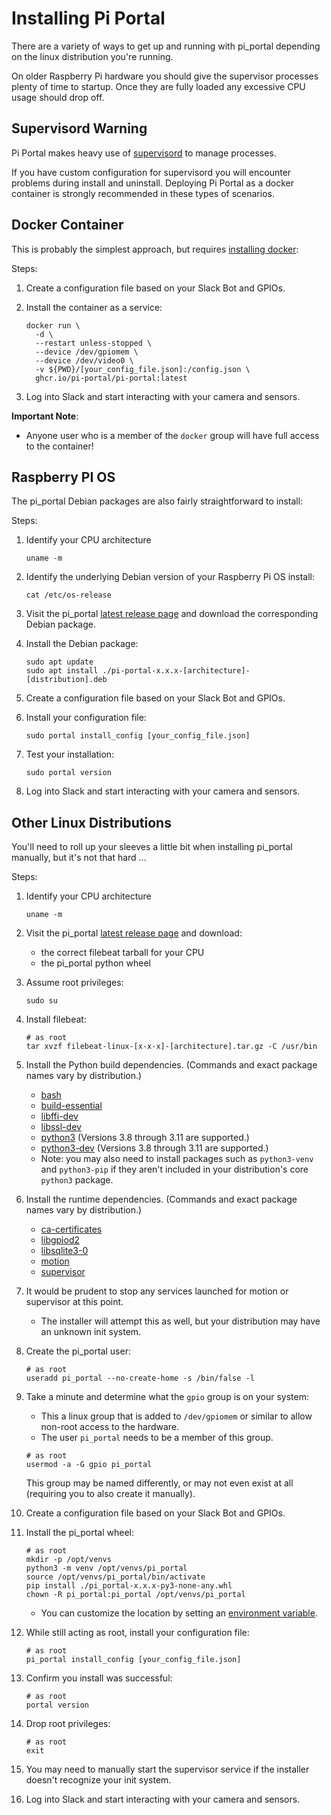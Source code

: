 # Installing Pi Portal

There are a variety of ways to get up and running with pi_portal depending on the linux distribution you're running.

On older Raspberry Pi hardware you should give the supervisor processes plenty of time to startup.  Once they are fully loaded any excessive CPU usage should drop off.

## Supervisord Warning

Pi Portal makes heavy use of [supervisord](http://supervisord.org/) to manage processes.

If you have custom configuration for supervisord you will encounter problems during install and uninstall.  Deploying Pi Portal as a docker container is strongly recommended in these types of scenarios.

## Docker Container

This is probably the simplest approach, but requires [installing docker](https://docs.docker.com/engine/install/raspberry-pi-os/):

Steps:
1. Create a configuration file based on your Slack Bot and GPIOs.
2. Install the container as a service:

   ```shell
   docker run \
     -d \
     --restart unless-stopped \
     --device /dev/gpiomem \
     --device /dev/video0 \
     -v ${PWD}/[your_config_file.json]:/config.json \
     ghcr.io/pi-portal/pi-portal:latest
   ```

3. Log into Slack and start interacting with your camera and sensors.

**Important Note**:
- Anyone user who is a member of the `docker` group will have full access to the container!

## Raspberry PI OS

The pi_portal Debian packages are also fairly straightforward to install:

Steps:
1. Identify your CPU architecture

   ```shell
   uname -m
   ```

2. Identify the underlying Debian version of your Raspberry Pi OS install:

   ```shell
   cat /etc/os-release
   ```

3. Visit the pi_portal [latest release page](https://github.com/PI-Portal/pi_portal/releases/latest) and download the corresponding Debian package.
4. Install the Debian package:

   ```shell
   sudo apt update
   sudo apt install ./pi-portal-x.x.x-[architecture]-[distribution].deb
   ```

5. Create a configuration file based on your Slack Bot and GPIOs.
6. Install your configuration file:

   ```shell
   sudo portal install_config [your_config_file.json]
   ```

7. Test your installation:

   ```shell
   sudo portal version
   ```

8. Log into Slack and start interacting with your camera and sensors.

## Other Linux Distributions

You'll need to roll up your sleeves a little bit when installing pi_portal manually, but it's not that hard ...

Steps:
1. Identify your CPU architecture

   ```shell
   uname -m
   ```

2. Visit the pi_portal [latest release page](https://github.com/PI-Portal/pi_portal/releases/latest) and download:
   - the correct filebeat tarball for your CPU
   - the pi_portal python wheel

3. Assume root privileges:

   ```shell
   sudo su
   ```

4. Install filebeat:

   ```shell
   # as root
   tar xvzf filebeat-linux-[x-x-x]-[architecture].tar.gz -C /usr/bin
   ```

5. Install the Python build dependencies. (Commands and exact package names vary by distribution.)
   - [bash](https://packages.debian.org/bookworm/bash)
   - [build-essential](https://packages.debian.org/bookworm/build-essential)
   - [libffi-dev](https://packages.debian.org/bookworm/libffi-dev)
   - [libssl-dev](https://packages.debian.org/bookworm/libssl-dev)
   - [python3](https://packages.debian.org/bookworm/python3-minimal) (Versions 3.8 through 3.11 are supported.)
   - [python3-dev](https://packages.debian.org/bookworm/python3-dev) (Versions 3.8 through 3.11 are supported.)
   - Note: you may also need to install packages such as `python3-venv` and `python3-pip` if they aren't included in your distribution's core `python3` package.
6. Install the runtime dependencies. (Commands and exact package names vary by distribution.)
   - [ca-certificates](https://packages.debian.org/bookworm/ca-certificates)
   - [libgpiod2](https://packages.debian.org/bookworm/libgpiod2)
   - [libsqlite3-0](https://packages.debian.org/buster/libsqlite3-0)
   - [motion](https://packages.debian.org/bookworm/motion)
   - [supervisor](https://packages.debian.org/bookworm/supervisor)
7. It would be prudent to stop any services launched for motion or supervisor at this point.  
   - The installer will attempt this as well, but your distribution may have an unknown init system.
8. Create the pi_portal user:

   ```shell
   # as root
   useradd pi_portal --no-create-home -s /bin/false -l
   ```

9. Take a minute and determine what the `gpio` group is on your system:
   - This a linux group that is added to `/dev/gpiomem` or similar to allow non-root access to the hardware.
   - The user `pi_portal` needs to be a member of this group.

   ```shell
   # as root
   usermod -a -G gpio pi_portal
   ```

   This group may be named differently, or may not even exist at all (requiring you to also create it manually).

10. Create a configuration file based on your Slack Bot and GPIOs.
11. Install the pi_portal wheel:

    ```shell
    # as root
    mkdir -p /opt/venvs
    python3 -m venv /opt/venvs/pi_portal 
    source /opt/venvs/pi_portal/bin/activate
    pip install ./pi_portal-x.x.x-py3-none-any.whl
    chown -R pi_portal:pi_portal /opt/venvs/pi_portal
    ```

    - You can customize the location by setting an [environment variable](../pi_portal/config.py).
12. While still acting as root, install your configuration file:

    ```shell
    # as root
    pi_portal install_config [your_config_file.json]
    ```

13. Confirm you install was successful:

    ```shell
    # as root
    portal version
    ```

14. Drop root privileges:

    ```shell
    # as root
    exit
    ```

15. You may need to manually start the supervisor service if the installer doesn't recognize your init system.
16. Log into Slack and start interacting with your camera and sensors.
